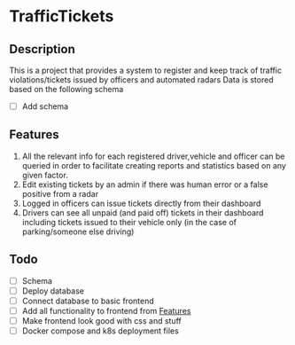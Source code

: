 # TrafficTickets

## Description
This is a project that provides a system to register and keep track of traffic violations/tickets issued by officers and automated radars 
Data is stored based on the following schema
- [ ] Add schema

## Features
1. All the relevant info for each registered driver,vehicle and officer can be queried in order to facilitate creating reports and statistics based on any given factor.
2. Edit existing tickets by an admin if there was human error or a false positive from a radar
3. Logged in officers can issue tickets directly from their dashboard
4. Drivers can see all unpaid (and paid off) tickets in their dashboard including tickets issued to their vehicle only (in the case of parking/someone else driving)


## Todo 
- [ ] Schema
- [ ] Deploy database
- [ ] Connect database to basic frontend
- [ ] Add all functionality to frontend from [Features](#Features)
- [ ] Make frontend look good with css and stuff
- [ ] Docker compose and k8s deployment files 
